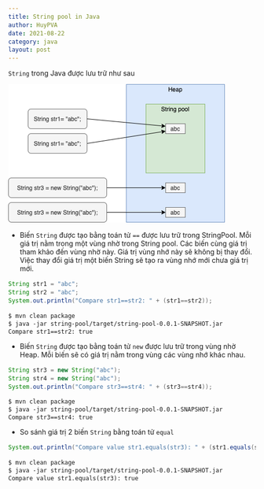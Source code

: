 ```yaml
---
title: String pool in Java
author: HuyPVA
date: 2021-08-22
category: java
layout: post
---
```


`String` trong Java được lưu trữ như sau

![StringPool](../assets/images/string_pool.png)

- Biến `String` được tạo bằng toán tử `==` được lưu trữ trong StringPool. Mỗi giá trị nằm trong một vùng nhờ trong String pool. Các biến cùng giá trị tham khảo đến vùng nhờ này.
Giá trị vùng nhớ này sẽ không bị thay đổi. Việc thay đổi giá trị một biến String sẽ tạo ra vùng nhớ mới chưa giá trị mới.

```java
String str1 = "abc";
String str2 = "abc";
System.out.println("Compare str1==str2: " + (str1==str2));
``` 

```shell
$ mvn clean package
$ java -jar string-pool/target/string-pool-0.0.1-SNAPSHOT.jar
Compare str1==str2: true
```

- Biến `String` được tạo bằng toán tử `new` được lưu trữ trong vùng nhờ Heap. Mỗi biến sẽ có giá trị nằm trong vùng các vùng nhớ khác nhau.

```java
String str3 = new String("abc");
String str4 = new String("abc");
System.out.println("Compare str3==str4: " + (str3==str4));
``` 

```shell
$ mvn clean package
$ java -jar string-pool/target/string-pool-0.0.1-SNAPSHOT.jar
Compare str3==str4: true
```

- So sánh giá trị 2 biến `String` bằng toán tử `equal`

```java
System.out.println("Compare value str1.equals(str3): " + (str1.equals(str3)));
```

```shell
$ mvn clean package
$ java -jar string-pool/target/string-pool-0.0.1-SNAPSHOT.jar
Compare value str1.equals(str3): true
```` 

[1]: https://pages.github.com